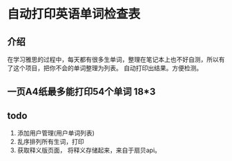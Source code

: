 # 自动打印英语单词检查表

## 介绍

在学习雅思的过程中，每天都有很多生单词，整理在笔记本上也不好自测，所以有了这个项目，把你不会的单词整理为列表。
自动打印出结果。方便检测。

## 一页A4纸最多能打印54个单词 18*3

## todo

1. 添加用户管理(用户单词列表)
2. 乱序排列所有生词，打印
3. 获取释义版页面， 将释义存储起来，来自于扇贝api。
